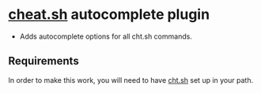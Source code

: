 # [cheat.sh](cheat.sh) autocomplete plugin

- Adds autocomplete options for all cht.sh commands.

## Requirements

In order to make this work, you will need to have [cht.sh](https://github.com/chubin/cheat.sh) set
up in your path.
